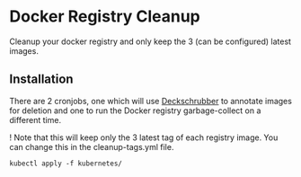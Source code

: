 # Docker Registry Cleanup
Cleanup your docker registry and only keep the 3 (can be configured) latest images.

## Installation
There are 2 cronjobs, one which will use [Deckschrubber](https://github.com/fraunhoferfokus/deckschrubber) to annotate images for deletion and one to run the Docker registry garbage-collect on a different time.

! Note that this will keep only the 3 latest tag of each registry image. You can change this in the cleanup-tags.yml file.

```
kubectl apply -f kubernetes/
```
